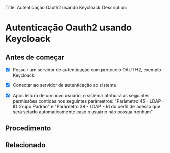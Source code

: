 Title: Autenticação Oauth2 usando Keycloack
Description:

# Autenticação Oauth2 usando Keycloack


## Antes de começar

- [x] Possuir um servidor de autenticação com protocolo OAUTH2, exemplo Keycloack  
- [x] Conectar ao servidor de autenticação ao sistema  
- [x] Após leitura de um novo usuário, o sistema atribuirá as seguintes permissões contidas nos seguintes parâmetros: "Parâmetro 45 - LDAP – ID Grupo Padrão" e "Parâmetro 39 -  LDAP - Id do perfil de acesso que será setado automaticamente caso o usuário não possua nenhum".




## Procedimento

## Relacionado
